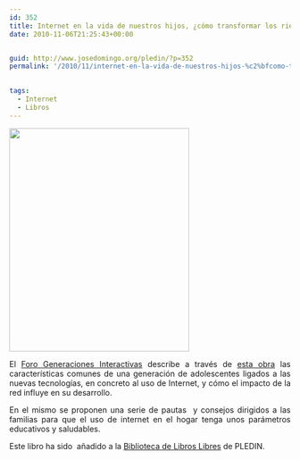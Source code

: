 ```yaml
---
id: 352
title: Internet en la vida de nuestros hijos, ¿cómo transformar los riesgos en oportunidades?
date: 2010-11-06T21:25:43+00:00


guid: http://www.josedomingo.org/pledin/?p=352
permalink: '/2010/11/internet-en-la-vida-de-nuestros-hijos-%c2%bfcomo-transformar-los-riesgos-en-oportunidades/'

  
tags:
  - Internet
  - Libros
---
```

<img class="aligncenter" title="libros" src="http://3.bp.blogspot.com/_nFd5JoMNQR8/TIJVIhJSbcI/AAAAAAAABss/dwRAwp2ZzMk/s400/Captura+de+pantalla+2010-09-04+a+las+16.17.04.png" alt="" width="322" height="400" />

<p style="text-align: justify;">
  El <a href="http://www.generacionesinteractivas.org">Foro Generaciones Interactivas</a> describe a través de <a href="https://docs.google.com/viewer?url=http://www.generacionesinteractivas.org/wp-content/uploads/2010/08/Internet-en-la-vida-de-nuestros-hijos.pdf">esta obra</a> las características comunes de una generación de adolescentes ligados a las nuevas tecnologías, en concreto al uso de Internet, y cómo el impacto de la red influye en su desarrollo.
</p>

<p style="text-align: justify;">
  En el mismo se proponen una serie de pautas  y consejos dirigidos a las familias para que el uso de internet en el hogar tenga unos parámetros educativos y saludables.
</p>

<p style="text-align: justify;">
  Este libro ha sido  añadido a la <a href="http://www.josedomingo.org/web/mod/data/view.php?id=1670">Biblioteca de Libros Libres</a> de PLEDIN.
</p>

<!-- AddThis Advanced Settings generic via filter on the_content -->

<!-- AddThis Share Buttons generic via filter on the_content -->